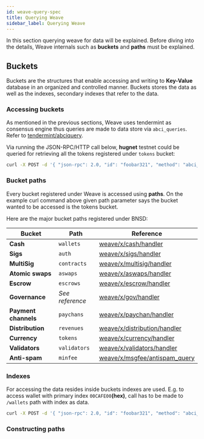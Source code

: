 ```yaml
---
id: weave-query-spec
title: Querying Weave
sidebar_label: Querying Weave
---
```


In this section querying weave for data will be explained. Before diving into the details, Weave internals such as __buckets__ and __paths__ must be explained.

## Buckets

Buckets are the structures that enable accessing and writing to __Key-Value__ database in an organized and controlled manner. Buckets stores the data as well as the indexes, secondary indexes that refer to the data.

### Accessing buckets

[//]: # (TODO give reference to weave/tendermint or abci documentation)
As mentioned in the previous sections, Weave uses tendermint as consensus engine thus queries are made to data store via `abci_queries`. Refer to [tendermint/abciquery](https://tendermint.com/rpc/#abciquery).

Via running the JSON-RPC/HTTP call below, __hugnet__ testnet could be queried for retrieving all the tokens registered under `tokens` bucket:

``` bash
curl -X POST -d '{ "json-rpc": 2.0, "id": "foobar321", "method": "abci_query", "params": { "path": "/tokens?prefix", "data": "" } }' https://bns.hugnet.iov.one/
```

### Bucket paths

Every bucket registered under Weave is accessed using __paths__. On the example curl command above given path parameter says the bucket wanted to be accessed is the tokens bucket. 

Here are the major bucket paths registered under BNSD:

| Bucket           | Path          | Reference                                                                                                     |
|------------------|---------------|---------------------------------------------------------------------------------------------------------------|
| __Cash__             | `wallets`     | [weave/x/cash/handler](https://github.com/iov-one/weave/blob/v0.18.0/x/cash/handler.go#L14)                   |
| __Sigs__             | `auth`        | [weave/x/sigs/handler](https://github.com/iov-one/weave/blob/v0.18.0/x/sigs/decorator.go#L19)                                |
| __MultiSig__         | `contracts`   | [weave/x/multisig/handler](https://github.com/iov-one/weave/blob/v0.18.0/x/multisig/handlers.go#L22)          |
| __Atomic swaps__     | `aswaps`      | [weave/x/aswaps/handler](https://github.com/iov-one/weave/blob/v0.18.0/x/aswap/handler.go#L34)                |
| __Escrow__           | `escrows`     | [weave/x/escrow/handler](https://github.com/iov-one/weave/blob/v0.18.0/x/escrow/handler.go#L35)               |
| __Governance__       | *See reference* | [weave/x/gov/handler](https://github.com/iov-one/weave/blob/v0.18.0/x/gov/handler.go#L27...L30)               |
| __Payment channels__ | `paychans`    | [weave/x/paychan/handler](https://github.com/iov-one/weave/blob/v0.18.0/x/paychan/handler.go#L20)             |
| __Distribution__     | `revenues`    | [weave/x/distribution/handler](https://github.com/iov-one/weave/blob/v0.18.0/x/distribution/handler.go#L20)   |
| __Currency__         | `tokens`      | [weave/x/currency/handler](https://github.com/iov-one/weave/blob/v0.18.0/x/currency/handler.go#L13)           |
| __Validators__       | `validators`  | [weave/x/validators/handler](https://github.com/iov-one/weave/blob/v0.18.0/x/validators/handler.go#L22)       |
| __Anti-spam__        | `minfee`      | [weave/x/msgfee/antispam_query](https://github.com/iov-one/weave/blob/v0.18.0/x/msgfee/antispam_query.go#L29) |

### Indexes
For accessing the data resides inside buckets indexes are used. E.g.  to access wallet with primary index `00CAFE00`__(hex)__, call has to be made to `/wallets` path with index as data.

```bash
curl -X POST -d '{ "json-rpc": 2.0, "id": "foobar321", "method": "abci_query", "params": { "path": "/wallets", "data": "00CAFE00" } }' https://bns.antnet.iov.one/
```

### Constructing paths 